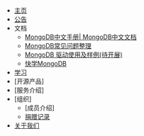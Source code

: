 * [主页](README.md)
* [公告](Note.md)
* 文档
	* [MongoDB中文手册| MongoDB中文文档](https://docs.jinmu.info/MongoDB-Manual-zh/)  
	* [MongoDB常见问题整理](https://github.com/JinMuInfo/Discussion-for-MongoDB)    
	* [MongoDB 驱动使用及样例(待开展)](https://github.com/JinMuInfo/Mongo-Driver-Usage)  
	* [快学MongoDB](https://github.com/JinMuInfo/Quick-Learn-Mongo)   
* [学习](Learn.md)
* [开源产品]
* [服务介绍]
* [组织]
	* [成员介绍]
	* [捐赠记录](Donate.md)
* [关于我们](about.md)

